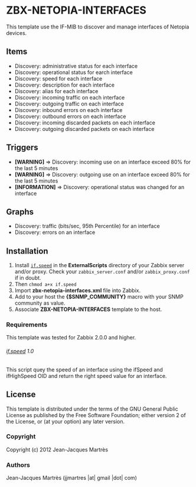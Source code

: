 ZBX-NETOPIA-INTERFACES
======================

This template use the IF-MIB to discover and manage interfaces of Netopia devices.

Items
-----

  * Discovery: administrative status for each interface
  * Discovery: operational status for earch interface
  * Discovery: speed for each interface
  * Discovery: description for each interface
  * Discovery: alias for each interface
  * Discovery: incoming traffic on each interface
  * Discovery: outgoing traffic on each interface
  * Discovery: inbound errors on each interface
  * Discovery: outbound errors on each interface
  * Discovery: incoming discarded packets on each interface
  * Discovery: outgoing discarded packets on each interface

Triggers
--------

  * **[WARNING]** => Discovery: incoming use on an interface exceed 80% for the last 5 minutes
  * **[WARNING]** => Discovery: outgoing use on an interface exceed 80% for the last 5 minutes
  * **[INFORMATION]** => Discovery: operational status was changed for an interface

Graphs
------

  * Discovery: traffic (bits/sec, 95th Percentile) for an interface
  * Discovery: errors on an interface

Installation
------------

1. Install [`if.speed`](https://github.com/jjmartres/Zabbix/tree/master/zbx-scripts/if.speed) in the **ExternalScripts** directory of your Zabbix server and/or proxy. Check your `zabbix_server.conf` and/or `zabbix_proxy.conf` if in doubt.
2. Then `chmod a+x if.speed`
3. Import **zbx-netopia-interfaces.xml** file into Zabbix.
4. Add to your host the **{$SNMP_COMMUNITY}** macro with your SNMP community as value.
5. Associate **ZBX-NETOPIA-INTERFACES** template to the host.

### Requirements

This template was tested for Zabbix 2.0.0 and higher.

###### [if.speed](https://github.com/jjmartres/Zabbix/tree/master/zbx-scripts/if.speed) 1.0

This script quey the speed of an interface using the ifSpeed and ifHighSpeed OID and return the right speed value for an interface.

License
-------

This template is distributed under the terms of the GNU General Public License as published by the Free Software Foundation; either version 2 of the  License, or (at your option) any later version.

### Copyright

  Copyright (c) 2012 Jean-Jacques Martrès

### Authors
  
  Jean-Jacques Martrès
  (jjmartres |at| gmail |dot| com)
